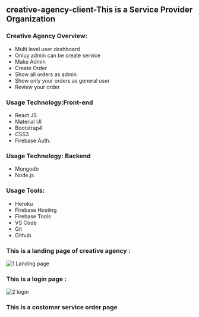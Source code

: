 ## creative-agency-client-This is a Service Provider Organization

### Creative Agency Overview:
* Multi level user dashboard
* Onluy admin can be create service
* Make Admin
* Create Order
* Show all orders as admin
* Show only your orders as general user
* Review your order

### Usage Technology:Front-end
* React JS
* Material UI
* Bootstrap4
* CSS3
* Firebase Auth.

### Usage Technology: Backend
* Mongodb
* Node.js

### Usage Tools:
* Heroku
* Firebase Hosting
* Firebase Tools
* VS Code
* Git
* Github
### This is a landing page of creative agency :

![1 Landing page](https://user-images.githubusercontent.com/67516342/100698708-fd4b4900-334d-11eb-9ebf-eed31ee3be05.png)
### This is a login page :
![2 login](https://user-images.githubusercontent.com/67516342/100699633-616f0c80-3350-11eb-8168-fcd4738d2d76.png)
### This is a costomer service order page
